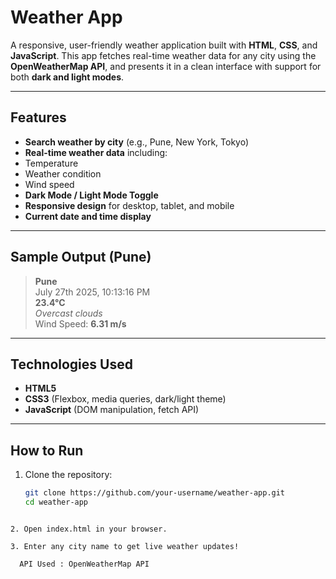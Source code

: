 #  Weather App

A responsive, user-friendly weather application built with **HTML**, **CSS**, and **JavaScript**. This app fetches real-time weather data for any city using the **OpenWeatherMap API**, and presents it in a clean interface with support for both **dark and light modes**.

---

##  Features

-  **Search weather by city** (e.g., Pune, New York, Tokyo)
-   **Real-time weather data** including:
- Temperature
- Weather condition
- Wind speed
-  **Dark Mode / Light Mode Toggle**
-  **Responsive design** for desktop, tablet, and mobile
-  **Current date and time display**

---

##  Sample Output (Pune)

> **Pune**  
> July 27th 2025, 10:13:16 PM  
>  **23.4°C**  
>  *Overcast clouds*  
>  Wind Speed: **6.31 m/s**

---

##  Technologies Used

- **HTML5**
- **CSS3** (Flexbox, media queries, dark/light theme)
- **JavaScript** (DOM manipulation, fetch API)

---

##  How to Run

1. Clone the repository:
   ```bash
   git clone https://github.com/your-username/weather-app.git
   cd weather-app
```

2. Open index.html in your browser.

3. Enter any city name to get live weather updates!

  API Used : OpenWeatherMap API

